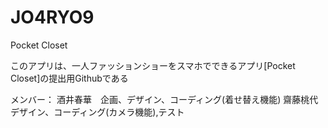 # JO4RYO9
Pocket Closet

このアプリは、一人ファッションショーをスマホでできるアプリ[Pocket Closet]の提出用Githubである

メンバー：
酒井春華　企画、デザイン、コーディング(着せ替え機能)
齋藤桃代　デザイン、コーディング(カメラ機能),テスト
